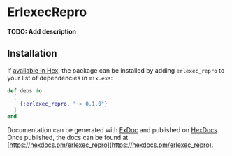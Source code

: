 # ErlexecRepro

**TODO: Add description**

## Installation

If [available in Hex](https://hex.pm/docs/publish), the package can be installed
by adding `erlexec_repro` to your list of dependencies in `mix.exs`:

```elixir
def deps do
  [
    {:erlexec_repro, "~> 0.1.0"}
  ]
end
```

Documentation can be generated with [ExDoc](https://github.com/elixir-lang/ex_doc)
and published on [HexDocs](https://hexdocs.pm). Once published, the docs can
be found at [https://hexdocs.pm/erlexec_repro](https://hexdocs.pm/erlexec_repro).

